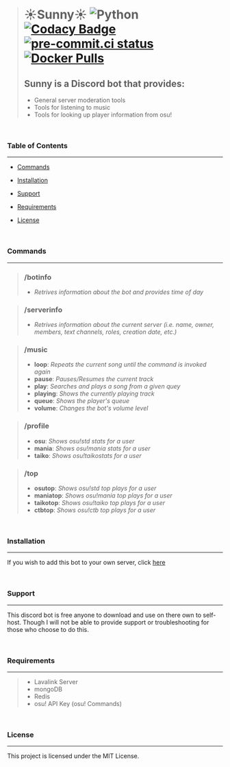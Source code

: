 > # ☀️Sunny☀️ ![Python](https://img.shields.io/badge/Python-3.10-brightgreen.svg) [![Codacy Badge](https://api.codacy.com/project/badge/Grade/5e417c4aec7b40efb8b82ae362e7ac77)](https://www.codacy.com/app/NiceAesth/Sunny?utm_source=github.com&amp;utm_medium=referral&amp;utm_content=NiceAesth/Sunny&amp;utm_campaign=Badge_Grade) [![pre-commit.ci status](https://results.pre-commit.ci/badge/github/NiceAesth/Sunny/master.svg)](https://results.pre-commit.ci/latest/github/NiceAesth/Sunny/master) [![Docker Pulls](https://img.shields.io/docker/pulls/niceaesthetics/sunny.svg)](https://hub.docker.com/r/niceaesthetics/sunny)
> ## Sunny is a Discord bot that provides:
> - General server moderation tools
> - Tools for listening to music
> - Tools for looking up player information from osu!

<br>

### Table of Contents
****
- [Commands](#commands)

- [Installation](#installation)

- [Support](#support)

- [Requirements](#requirements)

- [License](#license)

<br>

### Commands
****
 > ### /botinfo
 > - *Retrives information about the bot and provides time of day*
 
 > ### /serverinfo
 > - *Retrives information about the current server (i.e. name, owner, members, text channels, roles, creation date, etc.)*

 > ### /music
 > - **loop**: *Repeats the current song until the command is invoked again*
 > - **pause**: *Pauses/Resumes the current track*
 > - **play**: *Searches and plays a song from a given quey*
 > - **playing**: *Shows the currently playing track*
 > - **queue**: *Shows the player's queue*
 > - **volume**: *Changes the bot's volume level*

> ### /profile
> - **osu**: *Shows osu!std stats for a user*
> - **mania**: *Shows osu!mania stats for a user*
> - **taiko**: *Shows osu!taikostats for a user*

> ### /top
> - **osutop**: *Shows osu!std top plays for a user*
> - **maniatop**: *Shows osu!mania top plays for a user*
> - **taikotop**: *Shows osu!taiko top plays for a user*
> - **ctbtop**: *Shows osu!ctb top plays for a user*

<br>

### Installation
****
If you wish to add this bot to your own server, click [here](https://discord.com/oauth2/authorize?client_id=376679719044907019&scope=bot)

<br>

### Support
****
This discord bot is free anyone to download and use on there own to self-host. Though I will not be able to provide support or troubleshooting for those who choose to do this.

<br>

### Requirements
****

> -   Lavalink Server
> -   mongoDB
> -   Redis
> -   osu! API Key (osu! Commands)

<br>

### License
****
This project is licensed under the MIT License.
